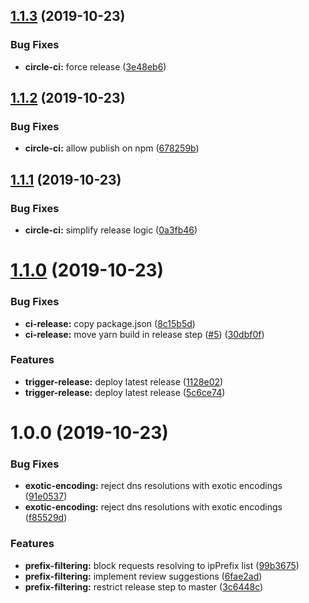 ## [1.1.3](https://github.com/algolia/dns-filter/compare/v1.1.2...v1.1.3) (2019-10-23)


### Bug Fixes

* **circle-ci:** force release ([3e48eb6](https://github.com/algolia/dns-filter/commit/3e48eb6dfec185704acacc47a4d52dec8c5c8f67))

## [1.1.2](https://github.com/algolia/dns-filter/compare/v1.1.1...v1.1.2) (2019-10-23)


### Bug Fixes

* **circle-ci:** allow publish on npm ([678259b](https://github.com/algolia/dns-filter/commit/678259be62efaae29fcf115cba23c07740647c67))

## [1.1.1](https://github.com/algolia/dns-filter/compare/v1.1.0...v1.1.1) (2019-10-23)


### Bug Fixes

* **circle-ci:** simplify release logic ([0a3fb46](https://github.com/algolia/dns-filter/commit/0a3fb46effd77e530f03b3a8edd4d8bae4f5152e))

# [1.1.0](https://github.com/algolia/dns-filter/compare/v1.0.0...v1.1.0) (2019-10-23)


### Bug Fixes

* **ci-release:** copy package.json ([8c15b5d](https://github.com/algolia/dns-filter/commit/8c15b5d6d4a9c122eec41c6ff2479932444c7b76))
* **ci-release:** move yarn build in release step ([#5](https://github.com/algolia/dns-filter/issues/5)) ([30dbf0f](https://github.com/algolia/dns-filter/commit/30dbf0f98867a0e67b7b590739e4eb7d435a5237))


### Features

* **trigger-release:** deploy latest release ([1128e02](https://github.com/algolia/dns-filter/commit/1128e023a430cc3f0e0af19a973e354377c375ff))
* **trigger-release:** deploy latest release ([5c6ce74](https://github.com/algolia/dns-filter/commit/5c6ce74dd074bf1199dec726305dc1eda6c30abc))

# 1.0.0 (2019-10-23)


### Bug Fixes

* **exotic-encoding:** reject dns resolutions with exotic encodings ([91e0537](https://github.com/algolia/dns-filter/commit/91e05372acb29a915f713593bcd8ea1b2a513a94))
* **exotic-encoding:** reject dns resolutions with exotic encodings ([f85529d](https://github.com/algolia/dns-filter/commit/f85529dddca0ab926e2a41d2cc10b81f57f56796))


### Features

* **prefix-filtering:** block requests resolving to ipPrefix list ([99b3675](https://github.com/algolia/dns-filter/commit/99b3675e69482ee95fdfdfa16382afedcc6d685d))
* **prefix-filtering:** implement review suggestions ([6fae2ad](https://github.com/algolia/dns-filter/commit/6fae2ad428700879cb54813ccbff4c8321008ebc))
* **prefix-filtering:** restrict release step to master ([3c6448c](https://github.com/algolia/dns-filter/commit/3c6448cd7d2e85593fa1f559065bf08f2c8235c4))
